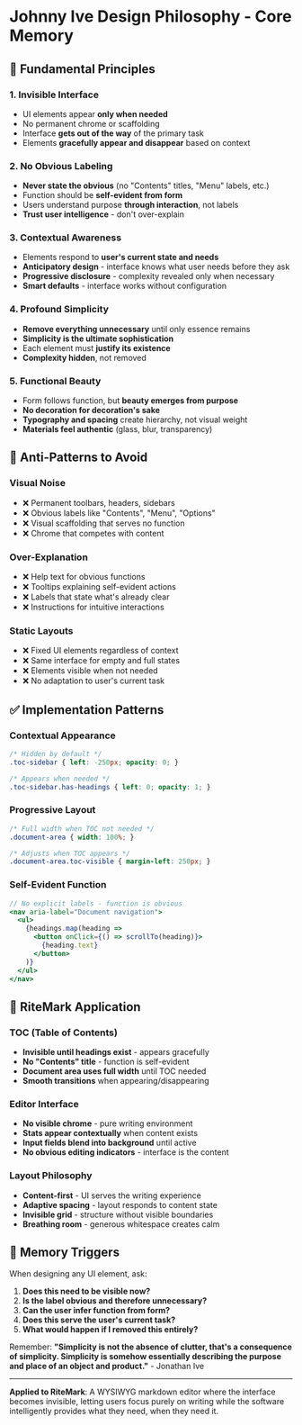 # Johnny Ive Design Philosophy - Core Memory

## 🎯 Fundamental Principles

### 1. **Invisible Interface**
- UI elements appear **only when needed**
- No permanent chrome or scaffolding
- Interface **gets out of the way** of the primary task
- Elements **gracefully appear and disappear** based on context

### 2. **No Obvious Labeling**
- **Never state the obvious** (no "Contents" titles, "Menu" labels, etc.)
- Function should be **self-evident from form**
- Users understand purpose **through interaction**, not labels
- **Trust user intelligence** - don't over-explain

### 3. **Contextual Awareness**
- Elements respond to **user's current state and needs**
- **Anticipatory design** - interface knows what user needs before they ask
- **Progressive disclosure** - complexity revealed only when necessary
- **Smart defaults** - interface works without configuration

### 4. **Profound Simplicity**
- **Remove everything unnecessary** until only essence remains
- **Simplicity is the ultimate sophistication**
- Each element must **justify its existence**
- **Complexity hidden**, not removed

### 5. **Functional Beauty**
- Form follows function, but **beauty emerges from purpose**
- **No decoration for decoration's sake**
- **Typography and spacing** create hierarchy, not visual weight
- **Materials feel authentic** (glass, blur, transparency)

## 🚫 Anti-Patterns to Avoid

### Visual Noise
- ❌ Permanent toolbars, headers, sidebars
- ❌ Obvious labels like "Contents", "Menu", "Options"
- ❌ Visual scaffolding that serves no function
- ❌ Chrome that competes with content

### Over-Explanation
- ❌ Help text for obvious functions
- ❌ Tooltips explaining self-evident actions
- ❌ Labels that state what's already clear
- ❌ Instructions for intuitive interactions

### Static Layouts
- ❌ Fixed UI elements regardless of context
- ❌ Same interface for empty and full states
- ❌ Elements visible when not needed
- ❌ No adaptation to user's current task

## ✅ Implementation Patterns

### Contextual Appearance
```css
/* Hidden by default */
.toc-sidebar { left: -250px; opacity: 0; }

/* Appears when needed */
.toc-sidebar.has-headings { left: 0; opacity: 1; }
```

### Progressive Layout
```css
/* Full width when TOC not needed */
.document-area { width: 100%; }

/* Adjusts when TOC appears */
.document-area.toc-visible { margin-left: 250px; }
```

### Self-Evident Function
```jsx
// No explicit labels - function is obvious
<nav aria-label="Document navigation">
  <ul>
    {headings.map(heading =>
      <button onClick={() => scrollTo(heading)}>
        {heading.text}
      </button>
    )}
  </ul>
</nav>
```

## 🎨 RiteMark Application

### TOC (Table of Contents)
- **Invisible until headings exist** - appears gracefully
- **No "Contents" title** - function is self-evident
- **Document area uses full width** until TOC needed
- **Smooth transitions** when appearing/disappearing

### Editor Interface
- **No visible chrome** - pure writing environment
- **Stats appear contextually** when content exists
- **Input fields blend into background** until active
- **No obvious editing indicators** - interface is the content

### Layout Philosophy
- **Content-first** - UI serves the writing experience
- **Adaptive spacing** - layout responds to content state
- **Invisible grid** - structure without visible boundaries
- **Breathing room** - generous whitespace creates calm

## 🧠 Memory Triggers

When designing any UI element, ask:
1. **Does this need to be visible now?**
2. **Is the label obvious and therefore unnecessary?**
3. **Can the user infer function from form?**
4. **Does this serve the user's current task?**
5. **What would happen if I removed this entirely?**

Remember: **"Simplicity is not the absence of clutter, that's a consequence of simplicity. Simplicity is somehow essentially describing the purpose and place of an object and product."** - Jonathan Ive

---

**Applied to RiteMark**: A WYSIWYG markdown editor where the interface becomes invisible, letting users focus purely on writing while the software intelligently provides what they need, when they need it.